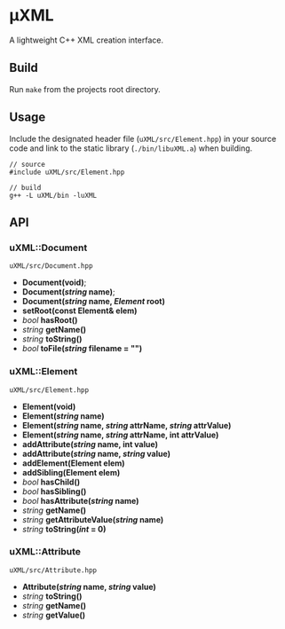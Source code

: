 # µXML
A lightweight C++ XML creation interface.



## Build
Run `make` from the projects root directory.



## Usage
Include the designated header file (`uXML/src/Element.hpp`) in your source code and link to the static library (`./bin/libuXML.a`) when building.

    // source
    #include uXML/src/Element.hpp

    // build
    g++ -L uXML/bin -luXML



## API
### uXML::Document
`uXML/src/Document.hpp`

* **Document(void)**;
* **Document(*string* name)**;
* **Document(*string* name, *Element* root)**
* **setRoot(const Element& elem)**
* *bool* **hasRoot()**
* *string* **getName()**
* *string* **toString()**
* *bool* **toFile(*string* filename = "")**


### uXML::Element
`uXML/src/Element.hpp`

* **Element(void)**
* **Element(*string* name)**
* **Element(*string* name, *string* attrName, *string* attrValue)**
* **Element(*string* name, *string* attrName, int attrValue)**
* **addAttribute(*string* name, int value)**
* **addAttribute(*string* name, *string* value)**
* **addElement(Element elem)**
* **addSibling(Element elem)**
* *bool* **hasChild()**
* *bool* **hasSibling()**
* *bool* **hasAttribute(*string* name)**
* *string* **getName()**
* *string* **getAttributeValue(*string* name)**
* *string* **toString(*int* = 0)**


### uXML::Attribute
`uXML/src/Attribute.hpp`

* **Attribute(*string* name, *string* value)**
* *string* **toString()**
* *string* **getName()**
* *string* **getValue()**

